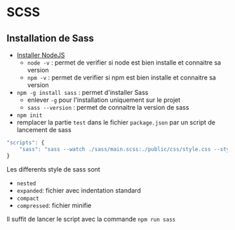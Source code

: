 # SCSS

## Installation de Sass

- [Installer NodeJS](https://nodejs.org/)
  - `node -v` : permet de verifier si node est bien installe et connaitre sa version
  - `npm -v` : permet de verifier si npm est bien installe et connaitre sa version
- `npm -g install sass` :  permet d'installer Sass
  - enlever `-g` pour l'installation uniquement sur le projet
  - `sass --version` : permet de connaitre la version de sass
- `npm init`
- remplacer la partie `test` dans le fichier `package.json` par un script de lancement de sass

```js
"scripts": {
    "sass": "sass --watch ./sass/main.scss:./public/css/style.css --style expanded"
}
```

Les differents style de sass sont

- `nested`
- `expanded`: fichier avec indentation standard
- `compact`
- `compressed`: fichier minifie

Il suffit de lancer le script avec la commande `npm run sass`
